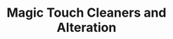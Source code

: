 ---
title: "Magic Touch Cleaners and Alteration"
url: /san-diego/magic-touch-cleaners-and-alteration/
shop: Wäscherei
---